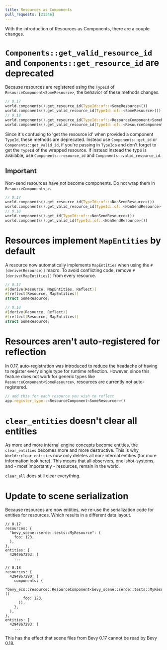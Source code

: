 ```yaml
---
title: Resources as Components
pull_requests: [21346]
---
```


With the introduction of Resources as Components, there are a couple changes.

# `Components::get_valid_resource_id` and `Components::get_resource_id` are deprecated

Because resources are registered using the `TypeId` of `ResourceComponent<SomeResource>`, the behavior of these methods changes.

```rust
// 0.17
world.components().get_resource_id(TypeId::of::<SomeResource>())
world.components().get_valid_resource_id(TypeId::of::<SomeResource>())
// 0.18
world.components().get_resource_id(TypeId::of::<ResourceComponent<SomeResource>>())
world.components().get_valid_resource_id(TypeId::of::<ResourceComponent<SomeResource>>())
```

Since it's confusing to 'get the resource id' when provided a component `TypeId`, these methods are deprecated.
Instead use `Components::get_id` or `Components::get_valid_id`, if you're passing in `TypeId`s and don't forget to get the `TypeId` of the wrapped resource. If instead instead the type is available, use `Components::resource_id` and `Components::valid_resource_id`.

## Important

Non-send resources have not become components. Do not wrap them in `ResourceComponent<_>`.

```rust
// 0.17
world.components().get_resource_id(TypeId::of::<NonSendResource>())
world.components().get_valid_resource_id(TypeId::of::<NonSendResource>())
// 0.18
world.components().get_id(TypeId::of::<NonSendResource>())
world.components().get_valid_id(TypeId::of::<NonSendResource>())
```

# Resources implement `MapEntities` by default

A resource now automatically implements `MapEntities` when using the `#[derive(Resource)]` macro.
To avoid conflicting code, remove `#[derive(MapEntities)]` from every resource.

```rust
// 0.17
#[derive(Resource, MapEntities, Reflect)]
#[reflect(Resource, MapEntities)]
struct SomeResource;

// 0.18
#[derive(Resource, Reflect)]
#[reflect(Resource, MapEntities)]
struct SomeResource;
```

# Resources aren't auto-registered for reflection

<!--This is the one I'd really like to fix before 0.18 -->

In 0.17, auto-registration was introduced to reduce the headache of having to register every single type for runtime reflection.
However, since this feature does not work for generic types like `ResourceComponent<SomeResource>`, resources are currently not auto-registered.

```rust
// add this for each resource you wish to reflect
app.register_type::<ResourceComponent<SomeResource>>()
```

# `clear_entities` doesn't clear all entities

As more and more internal engine concepts become entities, the `clear_entities` becomes more and more destructive.
This is why `World::clear_entities` now only deletes all non-internal entities (for more information look [here](https://docs.rs/bevy/latest/bevy/ecs/entity_disabling/struct.Internal.html)). This means that all observers, one-shot-systems, and - most importantly - resources, remain in the world.

`clear_all` does still clear everything.

# Update to scene serialization

Because resources are now entities, we re-use the serialization code for entities for resources.
Which results in a different data layout.

```
// 0.17
resources: {
  "bevy_scene::serde::tests::MyResource": (
    foo: 123,
  ),
},
entities: {
  4294967293: (
    ...

// 0.18
resources: {
  4294967290: (
    components: {
      "bevy_ecs::resource::ResourceComponent<bevy_scene::serde::tests::MyResource>": ((
        foo: 123,
      )),
    },
  ),
},
entities: {
  4294967293: (
    ...
```

This has the effect that scene files from Bevy 0.17 cannot be read by Bevy 0.18.
